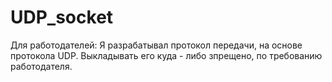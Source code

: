 # UDP_socket
Для работодателей:
Я разрабатывал протокол передачи, на основе протокола UDP. Выкладывать его куда - либо зпрещено, по требованию работодателя.
